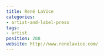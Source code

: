 ```yaml
---
title: René LaVice
categories:
- artist-and-label-press
tags:
- artist
position: 288
website: http://www.renelavice.com/
---
```


